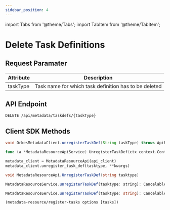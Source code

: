 ```yaml
---
sidebar_position: 4
---
```

import Tabs from '@theme/Tabs';
import TabItem from '@theme/TabItem';

# Delete Task Definitions


## Request Paramater

| Attribute  | Description                                           |
|------------|-------------------------------------------------------|
| taskType   | Task name for which task definition has to be deleted |                                                                                                                                                                                                                                                                                                                                                                                                                                                                                                                                                                                                                                                                                                                                                                                                                                                                                                                                                                                                                                   |

## API Endpoint
```
DELETE /api/metadata/taskdefs/{taskType}
```

## Client SDK Methods

<Tabs>
<TabItem value="Java" label="Java">

```java
void OrkesMetadataClient.unregisterTaskDef(String taskType) throws ApiException
```

</TabItem>
<TabItem value="Golang" label="Golang">

```go
func (a *MetadataResourceApiService) UnregisterTaskDef(ctx context.Context, tasktype string) (*http.Response, error)
```

</TabItem>
<TabItem value="Python" label="Python">

```python
metadata_client = MetadataResourceApi(api_client)
metadata_client.unregister_task_def(tasktype, **kwargs)
```

</TabItem>
<TabItem value="CSharp" label="CSharp">

```csharp
void MetadataResourceApi.UnregisterTaskDef(string tasktype)
```

</TabItem>
<TabItem value="Javascript" label="Javascript">

```javascript
MetadataResourceService.unregisterTaskDef(tasktype: string): CancelablePromise<any>
```

</TabItem>
<TabItem value="Typescript" label="Typescript">

```typescript
MetadataResourceService.unregisterTaskDef(tasktype: string): CancelablePromise<any>
```

</TabItem>
<TabItem value="Clojure" label="Clojure">

```clojure
(metadata-resource/register-tasks options [tasks])
```

</TabItem>
</Tabs>
